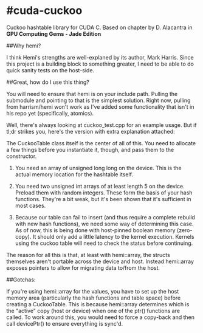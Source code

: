 #cuda-cuckoo
===========

Cuckoo hashtable library for CUDA C. Based on chapter by D. Alacantra in **GPU Computing Gems - Jade Edition**

##Why hemi? 

I think Hemi's strengths are well-explaned by its author, Mark Harris. Since this project is a building block to something greater, I need to be able to do quick sanity tests on the host-side. 

##Great, how do I use this thing?

You will need to ensure that hemi is on your include path. Pulling the submodule and pointing to that is the simplest solution. Right now, pulling from harrism/hemi won't work as I've added some functionality that isn't in his repo yet (specifically, atomics).

Well, there's always looking at cuckoo_test.cpp for an example usage. But if tl;dr strikes you, here's the version with extra explanation attached:

The CuckooTable class itself is the center of all of this. You need to allocate a few things before you instantiate it, though, and pass them to the constructor.

1. You need an array of unsigned long long on the device. This is the actual memory location for the hashtable itself. 

2. You need two unsigned int arrays of at least length 5 on the device. Preload them with random integers. These form the basis of your hash functions. They're a bit weak, but it's been shown that it's sufficient in most cases. 

3. Because our table can fail to insert (and thus require a complete rebuild with new hash functions), we need some way of determining this case. As of now, this is being done with host-pinned boolean memory (zero-copy). It should only add a little latency to the kernel execution. Kernels using the cuckoo table will need to check the status before continuing. 

The reason for all this is that, at least with hemi::array, the structs themselves aren't portable across the device and host. Instead hemi::array exposes pointers to allow for migrating data to/from the host.

##Gotchas: 

If you're using hemi::array for the values, you have to set up the host memory area (particularly the hash functions and table space) before creating a CuckooTable. This is because hemi::array determines which is the "active" copy (host or device) when one of the ptr() functions are called. To work around this, you would need to force a copy-back and then call devicePtr() to ensure everything is sync'd.
